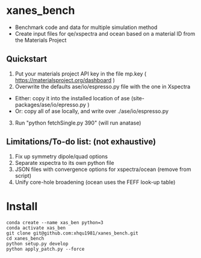 # xanes_bench
- Benchmark code and data for multiple simulation method
- Create input files for qe/xspectra and ocean based on a material ID from the Materials Project

## Quickstart
1. Put your materials project API key in the file mp.key ( https://materialsproject.org/dashboard )
2. Overwrite the defaults ase/io/espresso.py file with the one in Xspectra
  - Either: copy it into the installed location of ase (site-packages/ase/io/epresso.py )
  - Or: copy all of ase locally, and write over ./ase/io/espresso.py
3. Run "python fetchSingle.py 390" (will run anatase)


## Limitations/To-do list: (not exhaustive)
1. Fix up symmetry dipole/quad options
2. Separate xspectra to its own python file
3. JSON files with convergence options for xspectra/ocean (remove from script)
4. Unify core-hole broadening (ocean uses the FEFF look-up table)


# Install
```console
conda create --name xas_ben python=3
conda activate xas_ben
git clone git@github.com:xhqu1981/xanes_bench.git
cd xanes_bench
python setup.py develop
python apply_patch.py --force
```